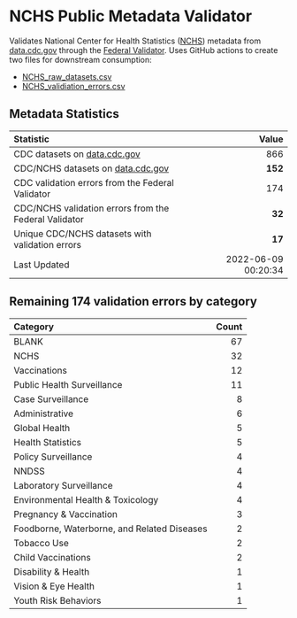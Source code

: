 # NCHS Public Metadata Validator

Validates National Center for Health Statistics ([NCHS](https://www.cdc.gov/nchs/index.htm)) metadata from [data.cdc.gov](https://data.cdc.gov/browse?category=NCHS) through the [Federal Validator](https://dashboard.data.gov/validate). Uses GitHub actions to create two files for downstream consumption:


+ [NCHS_raw_datasets.csv](NCHS_raw_datasets.csv)
+ [NCHS_validiation_errors.csv](NCHS_validiation_errors.csv)


## Metadata Statistics

| Statistic | Value |
| :---      | ---:  |
| CDC datasets on [data.cdc.gov](https://data.cdc.gov/) | 866 |
| CDC/NCHS datasets on [data.cdc.gov](https://data.cdc.gov/browse?category=NCHS)| **152** |
| CDC validation errors from the Federal Validator | 174 |
| CDC/NCHS validation errors from the Federal Validator | **32** |
| Unique CDC/NCHS datasets with validation errors | **17** |
| Last Updated | 2022-06-09 00:20:34 |


## Remaining 174 validation errors by category

| Category | Count |
| :---     | ---:  |
|BLANK|67|
|NCHS|32|
|Vaccinations|12|
|Public Health Surveillance|11|
|Case Surveillance|8|
|Administrative|6|
|Global Health|5|
|Health Statistics|5|
|Policy Surveillance|4|
|NNDSS|4|
|Laboratory Surveillance|4|
|Environmental Health & Toxicology|4|
|Pregnancy & Vaccination|3|
|Foodborne, Waterborne, and Related Diseases|2|
|Tobacco Use|2|
|Child Vaccinations|2|
|Disability & Health|1|
|Vision & Eye Health|1|
|Youth Risk Behaviors|1|